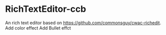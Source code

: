 RichTextEditor-ccb
==================

An rich text editor based on https://github.com/commonsguy/cwac-richedit.
Add color effect
Add Bullet effct

